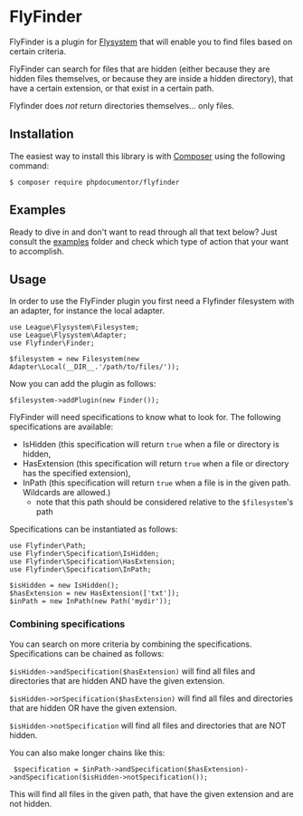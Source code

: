 FlyFinder
================================================================================================================

FlyFinder is a plugin for [Flysystem](http://flysystem.thephpleague.com/) that will enable you to find files
based on certain criteria.

FlyFinder can search for files that are hidden (either because they are hidden files themselves, or because they are
inside a hidden directory), that have a certain extension, or that exist in a certain path.

Flyfinder does *not* return directories themselves... only files.

## Installation

The easiest way to install this library is with [Composer](https://getcomposer.org) using the following command:

    $ composer require phpdocumentor/flyfinder

## Examples

Ready to dive in and don't want to read through all that text below? Just consult the [examples](examples) folder and
check which type of action that your want to accomplish.

## Usage

In order to use the FlyFinder plugin you first need a Flyfinder filesystem with an adapter,
for instance the local adapter.

    use League\Flysystem\Filesystem;
    use League\Flysystem\Adapter;
    use Flyfinder\Finder;

    $filesystem = new Filesystem(new Adapter\Local(__DIR__.'/path/to/files/'));

Now you can add the plugin as follows:

    $filesystem->addPlugin(new Finder());

FlyFinder will need specifications to know what to look for. The following specifications are available:

- IsHidden (this specification will return `true` when a file or directory is hidden,
- HasExtension (this specification will return `true` when a file or directory has the specified extension),
- InPath (this specification will return `true` when a file is in the given path. Wildcards are allowed.)
  - note that this path should be considered relative to the `$filesystem`'s path

Specifications can be instantiated as follows:

    use Flyfinder\Path;
    use Flyfinder\Specification\IsHidden;
    use Flyfinder\Specification\HasExtension;
    use Flyfinder\Specification\InPath;

    $isHidden = new IsHidden();
    $hasExtension = new HasExtension(['txt']);
    $inPath = new InPath(new Path('mydir'));

### Combining specifications

You can search on more criteria by combining the specifications. Specifications can be chained as follows:

`$isHidden->andSpecification($hasExtension)` will find all files and directories that are hidden AND have the given
extension.

`$isHidden->orSpecification($hasExtension)` will find all files and directories that are hidden OR have the given
extension.

`$isHidden->notSpecification` will find all files and directories that are NOT hidden.

You can also make longer chains like this:

` $specification = $inPath->andSpecification($hasExtension)->andSpecification($isHidden->notSpecification());`

This will find all files in the given path, that have the given extension and are not hidden.
